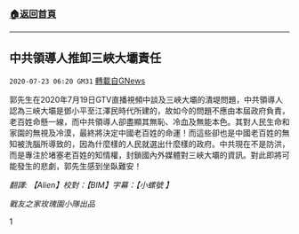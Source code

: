 ###  [:house:返回首頁](https://github.com/ourhimalayas/txt)
---

## 中共領導人推卸三峽大壩責任
`2020-07-23 06:20 GM31` [轉載自GNews](https://gnews.org/zh-hant/273556/)

郭先生在2020年7月19日GTV直播視頻中談及三峽大壩的潰堤問題，中共領導人認為三峽大壩是鄧小平至江澤民時代所建的，故如今的問題不應由本屆政府負責，老百姓命懸一線，而中共領導人卻盡顯其無恥、冷血及無能本色。其對人民生命和家園的無視及冷漠，最終將決定中國老百姓的命運！而這些卻也是中國老百姓的無知被洗腦所導致的，因為什麼樣的人民就選出什麼樣的政府。中共現在不是防洪，而是專注於堵塞老百姓的知情權，封鎖國內外媒體對三峽大壩的資訊。對此即將可能發生的悲劇，郭先生感到坐臥難安！

*翻譯: 【Alien】校對：【BIM】字幕：【小螺號 】*

*戰友之家玫瑰園小隊出品*

1
